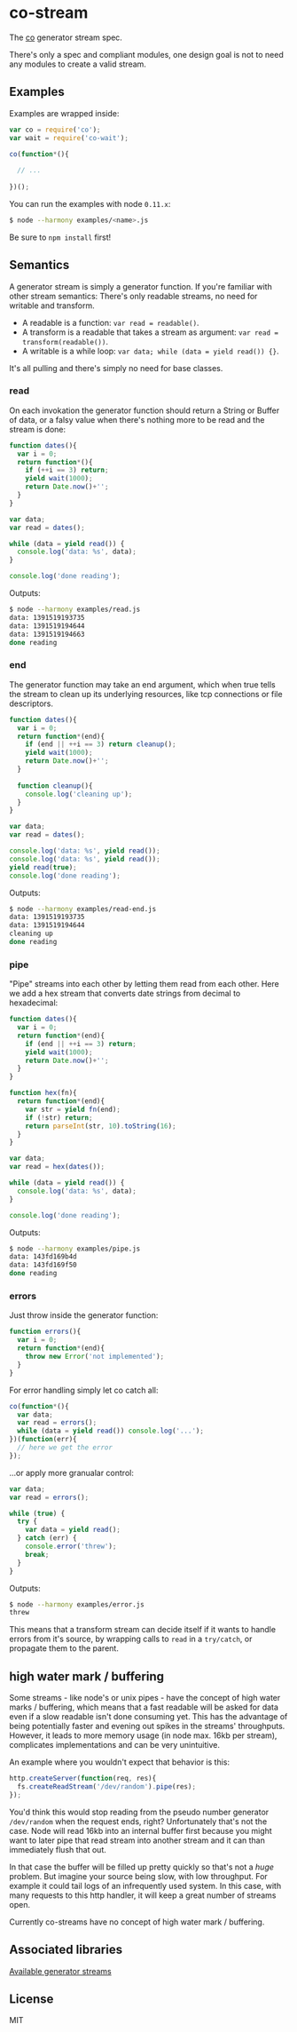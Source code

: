 # co-stream

  The [co](https://github.com/visionmedia/co) generator stream spec.
  
  There's only a spec and compliant modules, one design goal is not to
  need any modules to create a valid stream.

## Examples

  Examples are wrapped inside:

```js
var co = require('co');
var wait = require('co-wait');

co(function*(){
  
  // ...
  
})();
```

  You can run the examples with node `0.11.x`:

```bash
$ node --harmony examples/<name>.js
```

  Be sure to `npm install` first!

## Semantics

  A generator stream is simply a generator function. If you're familiar with other
stream semantics: There's only readable streams, no need for writable and
transform.

  - A readable is a function: `var read = readable()`.
  - A transform is a readable that takes a stream as argument: `var read = transform(readable())`.
  - A writable is a while loop: `var data; while (data = yield read()) {}`.

It's all pulling and there's simply no need for base classes.

### read

  On each invokation the generator function should return a String or Buffer of
data, or a falsy value when there's nothing more to be read and the stream is
done:

```js
function dates(){
  var i = 0;
  return function*(){
    if (++i == 3) return;
    yield wait(1000);
    return Date.now()+'';
  }
}

var data;
var read = dates();

while (data = yield read()) {
  console.log('data: %s', data);
}

console.log('done reading');
```

  Outputs:

```bash
$ node --harmony examples/read.js
data: 1391519193735
data: 1391519194644
data: 1391519194663
done reading
```

### end

  The generator function may take an end argument, which when true tells the
stream to clean up its underlying resources, like tcp connections or file
descriptors.

```js
function dates(){
  var i = 0;
  return function*(end){
    if (end || ++i == 3) return cleanup();
    yield wait(1000);
    return Date.now()+'';
  }
  
  function cleanup(){
    console.log('cleaning up');
  }
}

var data;
var read = dates();

console.log('data: %s', yield read());
console.log('data: %s', yield read());
yield read(true);
console.log('done reading');
```

  Outputs:

```bash
$ node --harmony examples/read-end.js
data: 1391519193735
data: 1391519194644
cleaning up
done reading
```

### pipe

  "Pipe" streams into each other by letting them read from each other. Here we
  add a hex stream that converts date strings from decimal to hexadecimal:

```js
function dates(){
  var i = 0;
  return function*(end){
    if (end || ++i == 3) return;
    yield wait(1000);
    return Date.now()+'';
  }
}

function hex(fn){
  return function*(end){
    var str = yield fn(end);
    if (!str) return;
    return parseInt(str, 10).toString(16);
  }
}

var data;
var read = hex(dates());

while (data = yield read()) {
  console.log('data: %s', data);
}

console.log('done reading');
```

  Outputs:

```bash
$ node --harmony examples/pipe.js
data: 143fd169b4d
data: 143fd169f50
done reading
```

### errors

  Just throw inside the generator function:

```js
function errors(){
  var i = 0;
  return function*(end){
    throw new Error('not implemented');
  }
}
```

  For error handling simply let co catch all:
  
```js
co(function*(){
  var data;
  var read = errors();
  while (data = yield read()) console.log('...');
})(function(err){
  // here we get the error
});
```  

  ...or apply more granualar control:

```js
var data;
var read = errors();

while (true) {
  try {
    var data = yield read();
  } catch (err) {
    console.error('threw');
    break;
  }
}
```

  Outputs:

```bash
$ node --harmony examples/error.js
threw
```

  This means that a transform stream can decide itself if it wants to handle errors from it's source,
  by wrapping calls to `read` in a `try/catch`, or propagate them to the parent.

## high water mark / buffering

  Some streams - like node's or unix pipes - have the concept of high water marks / buffering, which means
  that a fast readable will be asked for data even if a slow readable isn't done consuming yet. This has
  the advantage of being potentially faster and evening out spikes in the streams' throughputs. However,
  it leads to more memory usage (in node max. 16kb per stream), complicates implementations and can
  be very unintuitive.
  
  An example where you wouldn't expect that behavior is this:

```js
http.createServer(function(req, res){
  fs.createReadStream('/dev/random').pipe(res);
});
```

  You'd think this would stop reading from the pseudo number generator `/dev/random` when the request ends,
  right? Unfortunately that's not the case. Node will read 16kb into an internal buffer first because you
  might want to later pipe that read stream into another stream and it can than immediately flush that out.
  
  In that case the buffer will be filled up pretty quickly so that's not a _huge_ problem. But imagine your
  source being slow, with low throughput. For example it could tail logs of an infrequently used system.
  In this case, with many requests to this http handler, it will keep a great number of streams open.
  
  Currently co-streams have no concept of high water mark / buffering.

## Associated libraries

  [Available generator streams](https://github.com/visionmedia/co/wiki#wiki-streams)

## License
  
  MIT
